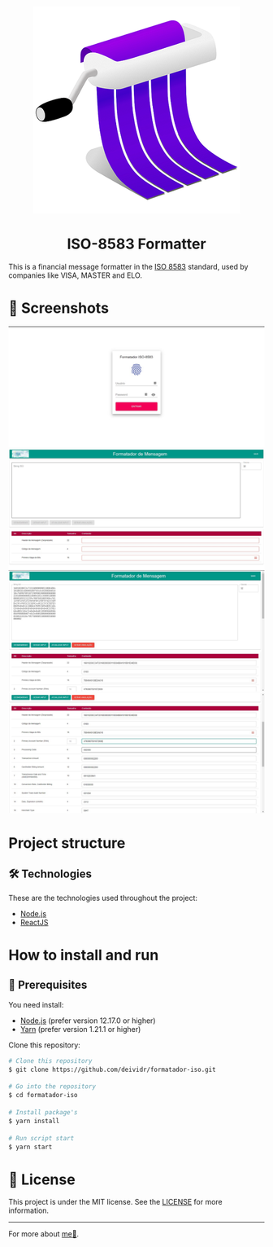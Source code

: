<div align="center">
  <img src="./.github/assets/formatter_icon.png" alt="Logo">
  <h1>ISO-8583 Formatter</h1>
</div>

This is a financial message formatter in the [ISO 8583](https://pt.wikipedia.org/wiki/ISO_8583) standard, used by companies like VISA, MASTER and ELO.

# 📸 Screenshots

![Login](.github/assets/login.jpg)
![VisaHome](.github/assets/visa_home.jpg)
![VisaInput](.github/assets/visa_input.jpg)
![VisaList](.github/assets/visa_list.jpg)

# Project structure

## 🛠️ Technologies

These are the technologies used throughout the project:

- [Node.js][nodejs]
- [ReactJS](reactjs)

# How to install and run

## 📌 Prerequisites

You need install:

- [Node.js][nodejs] (prefer version 12.17.0 or higher)
- [Yarn][yarn] (prefer version 1.21.1 or higher)

Clone this repository:

```bash
# Clone this repository
$ git clone https://github.com/deividr/formatador-iso.git

# Go into the repository
$ cd formatador-iso

# Install package's
$ yarn install

# Run script start
$ yarn start
```

# 📝 License

This project is under the MIT license. See the [LICENSE](LICENSE) for more information.

[nodejs]: https://nodejs.org/
[reactjs]: https://reactjs.org/
[yarn]: https://yarnpkg.com/

---

For more about [me:crown:](https://www.linkedin.com/in/deivid-assump%C3%A7%C3%A3o-rodrigues-a36a5685/).
